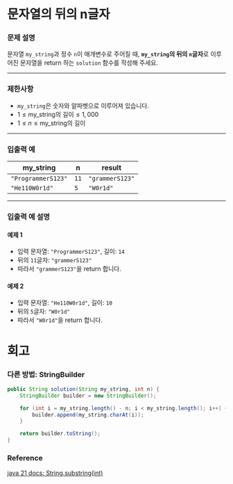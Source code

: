 # 문자열의 뒤의 n글자

### 문제 설명
문자열 `my_string`과 정수 `n`이 매개변수로 주어질 때, **`my_string`의 뒤의 `n`글자**로 이루어진 문자열을 return 하는 `solution` 함수를 작성해 주세요.

---

### 제한사항
- `my_string`은 숫자와 알파벳으로 이루어져 있습니다.
- $1 \leq \text{my_string의 길이} \leq 1,000$
- $1 \leq n \leq \text{my_string의 길이}$

---

### 입출력 예

| my_string          | n    | result          |
|--------------------|------|-----------------|
| `"ProgrammerS123"` | `11` | `"grammerS123"` |
| `"He110W0r1d"`     | `5`  | `"W0r1d"`       |

---

### 입출력 예 설명

#### 예제 1
- 입력 문자열: `"ProgrammerS123"`, 길이: `14`
- 뒤의 `11`글자: `"grammerS123"`
- 따라서 `"grammerS123"`을 return 합니다.

#### 예제 2
- 입력 문자열: `"He110W0r1d"`, 길이: `10`
- 뒤의 `5`글자: `"W0r1d"`
- 따라서 `"W0r1d"`을 return 합니다.
# 회고
### 다른 방법: StringBuilder
```java
public String solution(String my_string, int n) {
    StringBuilder builder = new StringBuilder();

    for (int i = my_string.length() - n; i < my_string.length(); i++) {
        builder.append(my_string.charAt(i));
    }

    return builder.toString();
}
```
### Reference
[java 21 docs: String.substring(int)](https://docs.oracle.com/en/java/javase/21/docs/api/java.base/java/lang/String.html#substring(int))